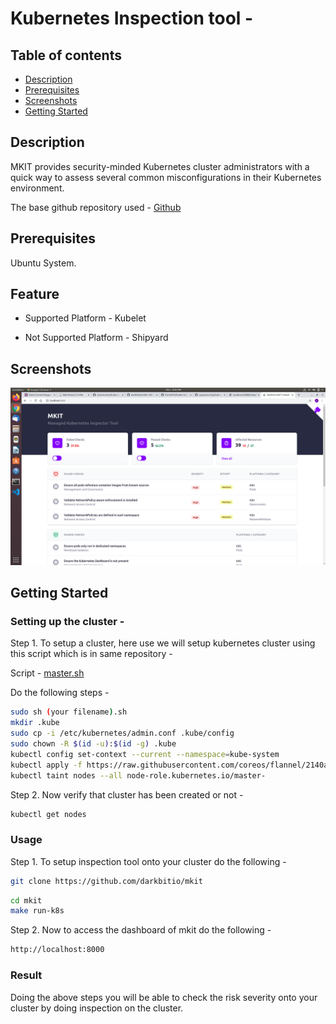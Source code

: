 # Kubernetes Inspection tool -

## **Table of contents**
- [Description](#description)
- [Prerequisites](#prerequisites)
- [Screenshots](#screenshots)
- [Getting Started](#getting-started)

## Description

MKIT provides security-minded Kubernetes cluster administrators with a quick way to assess several common misconfigurations in their Kubernetes environment.

The base github repository used - [Github](https://github.com/darkbitio/mkit)

## Prerequisites

Ubuntu System.

## Feature

* Supported Platform - Kubelet

* Not Supported Platform - Shipyard

## Screenshots 

![output](https://github.com/aashishgoyal246/kubernetes-security-tools/blob/master/mkit/mkit-k8s-security.png)

## Getting Started

### Setting up the cluster -

Step 1. To setup a cluster, here use we will setup kubernetes cluster using this script which is in same repository -

Script - [master.sh](https://github.com/aashishgoyal246/kubernetes-security-tools/blob/master/mkit/master.sh)

Do the following steps -

```sh
sudo sh (your filename).sh
mkdir .kube
sudo cp -i /etc/kubernetes/admin.conf .kube/config
sudo chown -R $(id -u):$(id -g) .kube
kubectl config set-context --current --namespace=kube-system
kubectl apply -f https://raw.githubusercontent.com/coreos/flannel/2140ac876ef134e0ed5af15c65e414cf26827915/Documentation/kube-flannel.yml
kubectl taint nodes --all node-role.kubernetes.io/master-
```

Step 2. Now verify that cluster has been created or not -

```sh
kubectl get nodes
```

### Usage

Step 1. To setup inspection tool onto your cluster do the following -

```sh
git clone https://github.com/darkbitio/mkit
```

```sh
cd mkit
make run-k8s
```

Step 2. Now to access the dashboard of mkit do the following -

```sh
http://localhost:8000
```

### Result

Doing the above steps you will be able to check the risk severity onto your cluster by doing inspection on the cluster.